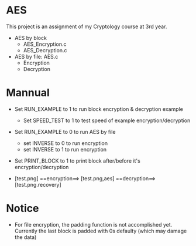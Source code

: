 # AES
This project is an assignment of my Cryptology course at 3rd year.
- AES by block
  - AES_Encryption.c
  - AES_Decryption.c
- AES by file: AES.c
  - Encryption
  - Decryption

# Mannual
- Set RUN_EXAMPLE to 1 to run block encryption & decryption example
  - Set SPEED_TEST to 1 to test speed of example encryption/decryption

- Set RUN_EXAMPLE to 0 to run AES by file
  - set INVERSE to 0 to run encryption
  - set INVERSE to 1 to run encryption

- Set PRINT_BLOCK to 1 to print block after/before it's encryption/decryption

- [test.png]
==encryption==> [test.png,aes] 
==decryption==> [test.png.recovery] 

# Notice
- For file encryption, the padding function is not accomplished yet. Currently the last block is padded with 0s defaulty (which may damage the data)
